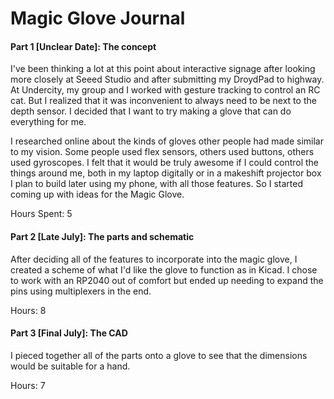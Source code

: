 # Magic Glove Journal

#### Part 1 [Unclear Date]: The concept
I've been thinking a lot at this point about interactive signage after looking more closely at Seeed Studio and after submitting my DroydPad to highway. At Undercity, my group and I worked with gesture tracking to control an RC cat. But I realized that it was inconvenient to always need to be next to the depth sensor. I decided that I want to try making a glove that can do everything for me.

I researched online about the kinds of gloves other people had made similar to my vision. Some people used flex sensors, others used buttons, others used gyroscopes. I felt that it would be truly awesome if I could control the things around me, both in my laptop digitally or in a makeshift projector box I plan to build later using my phone, with all those features. So I started coming up with ideas for the Magic Glove.

Hours Spent: 5

#### Part 2 [Late July]: The parts and schematic
After deciding all of the features to incorporate into the magic glove, I created a scheme of what I'd like the glove to function as in Kicad. I chose to work with an RP2040 out of comfort but ended up needing to expand the pins using multiplexers in the end.

Hours: 8

#### Part 3 [Final July]: The CAD
I pieced together all of the parts onto a glove to see that the dimensions would be suitable for a hand.

Hours: 7